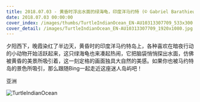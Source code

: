 ```yaml
---
title: 2018.07.03 - 黄昏时浮出水面的绿海龟，印度洋马约特 (© Gabriel Barathieu/Biosphoto/Minden Pictures)
date: 2018.07.03 00:00:00
cover_index: /images/thumbs/TurtleIndianOcean_EN-AU10313307709_533x300.jpg
cover_detail: /images/TurtleIndianOcean_EN-AU10313307709_1920x1080.jpg
---
```


夕阳西下，晚霞染红了半边天，黄昏时的印度洋马约特岛上，各种喜欢在暗夜行动的小动物开始活跃起来，这只绿海龟也来凑起热闹，它把脑袋悄悄探出水面，仿佛被黄昏的美景所吸引着，这一刻定格的画面独具大自然的美感。如果你也被马约特岛的景色所吸引，那么跟随Bing一起走近这座迷人岛屿吧！

亚洲

![TurtleIndianOcean](/images/TurtleIndianOcean_EN-AU10313307709_1920x1080.jpg)
